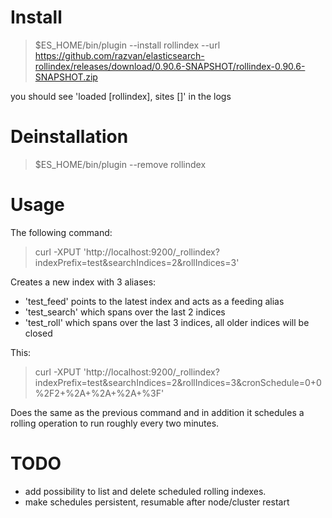 
# Install

> $ES_HOME/bin/plugin --install rollindex --url https://github.com/razvan/elasticsearch-rollindex/releases/download/0.90.6-SNAPSHOT/rollindex-0.90.6-SNAPSHOT.zip

you should see 'loaded [rollindex], sites []' in the logs

# Deinstallation

> $ES_HOME/bin/plugin --remove rollindex

# Usage

The following command:
> curl -XPUT 'http://localhost:9200/_rollindex?indexPrefix=test&searchIndices=2&rollIndices=3'

Creates a new index with 3 aliases: 
 * 'test_feed' points to the latest index and acts as a feeding alias
 * 'test_search' which spans over the last 2 indices
 * 'test_roll' which spans over the last 3 indices, all older indices will be closed

This:
> curl -XPUT 'http://localhost:9200/_rollindex?indexPrefix=test&searchIndices=2&rollIndices=3&cronSchedule=0+0%2F2+%2A+%2A+%2A+%3F'

Does the same as the previous command and in addition it schedules a rolling operation to run roughly every two minutes.

# TODO

 * add possibility to list and delete scheduled rolling indexes.
 * make schedules persistent, resumable after node/cluster restart

